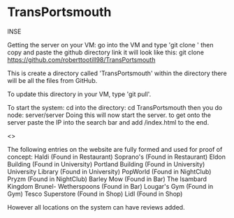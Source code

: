 # TransPortsmouth
INSE

Getting the server on your VM:
go into the VM and type 'git clone ' then copy and paste the github directory link it will look like this:
git clone https://github.com/roberttootill98/TransPortsmouth 

This is create a directory called 'TransPortsmouth' within the directory there will be all the files from GitHub.

To update this directory in your VM, type 'git pull'.

To start the system:
cd into the directory: cd TransPortsmouth
then you do node: server/server
Doing this will now start the server. to get onto the server paste the IP into the search bar and add /index.html to the end.


<<TEST CASES>>

The following entries on the website are fully formed and used for proof of concept:
Haldi (Found in Restaurant)
Soprano's (Found in Restaurant)
Eldon Building (Found in University)
Portland Building (Found in University)
University Library (Found in University)
PopWorld (Found in NightClub)
Pryzm (Found in NightClub)
Barley Mow (Found in Bar)
The Isambard Kingdom Brunel- Wetherspoons (Found in Bar)
Lougar's Gym (Found in Gym)
Tesco Superstore (Found in Shop)
Lidl (Found in Shop)

However all locations on the system can have reviews added.
